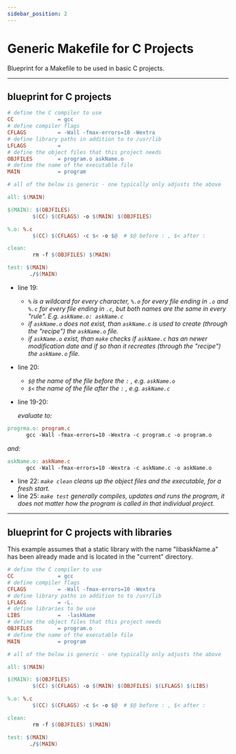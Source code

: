 ```yaml
---
sidebar_position: 2
---
```


# Generic Makefile for C Projects

Blueprint for a Makefile to be used in basic C projects.

---

## blueprint for C projects

```makefile title="Makefile" showLineNumbers {19-20}
# define the C compiler to use
CC              = gcc
# define compiler flags
CFLAGS          = -Wall -fmax-errors=10 -Wextra
# define library paths in addition to to /usr/lib
LFLAGS          =
# define the object files that this project needs
OBJFILES        = program.o askName.o
# define the name of the executable file
MAIN            = program

# all of the below is generic - one typically only adjusts the above

all: $(MAIN)

$(MAIN): $(OBJFILES)
        $(CC) $(CFLAGS) -o $(MAIN) $(OBJFILES)

%.o: %.c
        $(CC) $(CFLAGS) -c $< -o $@  # $@ before : , $< after :

clean:
        rm -f $(OBJFILES) $(MAIN)

test: $(MAIN)
       ./$(MAIN)
```

- line 19:
  - _`%` is a wildcard for every character, `%.o` for every file ending in `.o` and `%.c` for every file ending in `.c`, but both names are the same in every "rule". E.g. `askName.o: askName.c`_
  - _if `askName.o` does not exist, than `askName.c` is used to create (through the "recipe") the `askName.o` file._
  - _if `askName.o` exist, than `make` checks if `askName.c` has an newer modification date and if so than it recreates (through the "recipe") the `askName.o` file._
- line 20:
  - _`$@` the name of the file before the `:` , e.g. `askName.o`_
  - _`$<` the name of the file after the `:` , e.g. `askName.c`_
- line 19-20:

  _evaluate to:_

```makefile
progrma.o: program.c
      gcc -Wall -fmax-errors=10 -Wextra -c program.c -o program.o
```

_and:_

```makefile
askName.o: askName.c
      gcc -Wall -fmax-errors=10 -Wextra -c askName.c -o askName.o
```

- line 22: _`make clean` cleans up the object files and the executable, for a fresh start._
- line 25: _`make test` generally compiles, updates and runs the program, it does not matter how the program is called in that individual project._

---

## blueprint for C projects with libraries

This example assumes that a static library with the name "libaskName.a" has been already made and is located in the "current" directory.

```makefile title="Makefile"
# define the C compiler to use
CC              = gcc
# define compiler flags
CFLAGS          = -Wall -fmax-errors=10 -Wextra
# define library paths in addition to to /usr/lib
LFLAGS          = -L.
# define libraries to be use
LIBS            =  -laskName
# define the object files that this project needs
OBJFILES        = program.o
# define the name of the executable file
MAIN            = program

# all of the below is generic - one typically only adjusts the above

all: $(MAIN)

$(MAIN): $(OBJFILES)
        $(CC) $(CFLAGS) -o $(MAIN) $(OBJFILES) $(LFLAGS) $(LIBS)

%.o: %.c
        $(CC) $(CFLAGS) -c $< -o $@  # $@ before : , $< after :

clean:
        rm -f $(OBJFILES) $(MAIN)

test: $(MAIN)
       ./$(MAIN)
```
